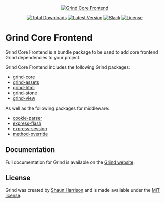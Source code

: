 <p align="center"><a href="https://grind.rocks"><img src="https://s3.amazonaws.com/assets.grind.rocks/docs/img/grind-core-frontend.svg" alt="Grind Core Frontend" /></a></p>

<p align="center">
<a href="https://www.npmjs.com/package/grind-core-frontend"><img src="https://img.shields.io/npm/dt/grind-core-frontend.svg" alt="Total Downloads"></a>
<a href="https://www.npmjs.com/package/grind-core-frontend"><img src="https://img.shields.io/npm/v/grind-core-frontend.svg" alt="Latest Version"></a>
<a href="https:/grind.chat"><img src="https://grind.chat/badge.svg" alt="Slack"></a>
<a href="https://www.npmjs.com/package/grind-core-frontend"><img src="https://img.shields.io/npm/l/grind-core-frontend.svg" alt="License"></a>
</p>

# Grind Core Frontend

Grind Core Frontend is a bundle package to be used to add core frontend Grind dependencies to your project.

Grind Core Frontend includes the following Grind packages:

* [grind-core](https://github.com/grindjs/core)
* [grind-assets](https://github.com/grindjs/assets)
* [grind-html](https://github.com/grindjs/html)
* [grind-stone](https://github.com/grindjs/stone)
* [grind-view](https://github.com/grindjs/view)

As well as the following packages for middleware:

* [cookie-parser](https://github.com/expressjs/cookie-parser)
* [express-flash](https://github.com/RGBboy/express-flash)
* [express-session](https://github.com/expressjs/session)
* [method-override](https://github.com/expressjs/method-override)

## Documentation

Full documentation for Grind is available on the [Grind website](https://grind.rocks/).

## License

Grind was created by [Shaun Harrison](https://github.com/shnhrrsn) and is made available under the [MIT license](LICENSE).
